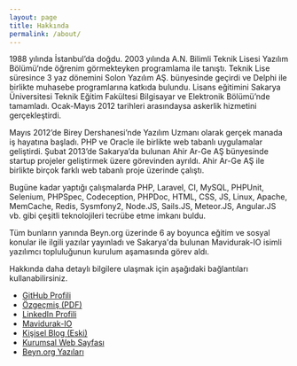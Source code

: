 ```yaml
---
layout: page
title: Hakkında
permalink: /about/
---
```


1988 yılında İstanbul’da doğdu. 2003 yılında A.N. Bilimli Teknik Lisesi Yazılım Bölümü‘nde öğrenim görmekteyken programlama ile tanıştı. Teknik Lise süresince 3 yaz dönemini Solon Yazılım AŞ. bünyesinde geçirdi ve Delphi ile birlikte muhasebe programlarına katkıda bulundu. Lisans eğitimini Sakarya Üniversitesi Teknik Eğitim Fakültesi Bilgisayar ve Elektronik Bölümü’nde tamamladı. Ocak-Mayıs 2012 tarihleri arasındaysa askerlik hizmetini gerçekleştirdi.

Mayıs 2012’de Birey Dershanesi’nde Yazılım Uzmanı olarak gerçek manada iş hayatına başladı. PHP ve Oracle ile birlikte web tabanlı uygulamalar geliştirdi. Şubat 2013’de Sakarya’da bulunan Ahir Ar-Ge AŞ bünyesinde startup projeler geliştirmek üzere görevinden ayrıldı. Ahir Ar-Ge AŞ ile birlikte birçok farklı web tabanlı proje üzerinde çalıştı. 

Bugüne kadar yaptığı çalışmalarda PHP, Laravel, CI, MySQL, PHPUnit, Selenium, PHPSpec, Codeception, PHPDoc, HTML, CSS, JS, Linux, Apache, MemCache, Redis, Sysmfony2, Node.JS, Sails.JS, Meteor.JS, Angular.JS vb. gibi çeşitli teknolojileri tecrübe etme imkanı buldu.

Tüm bunların yanında Beyn.org üzerinde 6 ay boyunca eğitim ve sosyal konular ile ilgili yazılar yayınladı ve Sakarya'da bulunan Mavidurak-IO isimli yazılımcı topluluğunun kurulum aşamasında görev aldı. 

Hakkında daha detaylı bilgilere ulaşmak için aşağıdaki bağlantıları kullanabilirsiniz. 

* [GitHub Profili](http://github.com/ozziest)
* [Özgeçmiş (PDF)](/ozgur-adem-isikli.pdf)
* [LinkedIn Profili](http://tr.linkedin.com/in/ozguradem)
* [Mavidurak-IO](http://mavidurak.github.io)
* [Kişisel Blog (Eski)](http://ozguradem.net)
* [Kurumsal Web Sayfası](http://ahir.com.tr)
* [Beyn.org Yazıları](http://beyn.org/yazar/ozguradem)